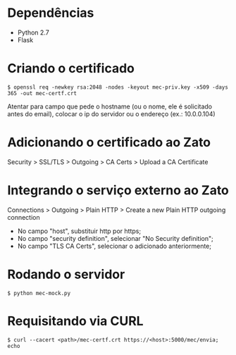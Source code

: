 # Dependências
* Python 2.7
* Flask

# Criando o certificado
```
$ openssl req -newkey rsa:2048 -nodes -keyout mec-priv.key -x509 -days 365 -out mec-certf.crt
```

Atentar para campo que pede o hostname (ou o nome, ele é solicitado antes do email), colocar o ip do servidor ou o endereço (ex.: 10.0.0.104)

# Adicionando o certificado ao Zato
Security > SSL/TLS > Outgoing > CA Certs > Upload a CA Certificate

# Integrando o serviço externo ao Zato
Connections > Outgoing > Plain HTTP > Create a new Plain HTTP outgoing connection

* No campo "host", substituir http por https;
* No campo "security definition", selecionar "No Security definition";
* No campo "TLS CA Certs", selecionar o adicionado anteriormente;

# Rodando o servidor
```
$ python mec-mock.py
```

# Requisitando via CURL
```
$ curl --cacert <path>/mec-certf.crt https://<host>:5000/mec/envia; echo
```
